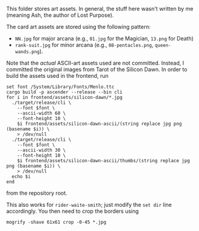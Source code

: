 This folder stores art assets. In general, the stuff here wasn't written by me
(meaning Ash, the author of Lost Purpose).

The card art assets are stored using the following pattern:

- `NN.jpg` for major arcana (e.g., `01.jpg` for the Magician, `13.png` for Death)
- `rank-suit.jpg` for minor arcana (e.g., `08-pentacles.png`, `queen-wands.png`).

Note that the *actual* ASCII-art assets used are not committed. Instead, I
committed the original images from Tarot of the Silicon Dawn. In order to build the assets used in the frontend, run

```fish
set font /System/Library/Fonts/Menlo.ttc
cargo build -p ascender --release --bin cli
for i in frontend/assets/silicon-dawn/*.jpg
  ./target/release/cli \
    --font $font \
    --ascii-width 60 \
    --font-height 10 \
    $i frontend/assets/silicon-dawn-ascii/(string replace jpg png (basename $i)) \
    > /dev/null
  ./target/release/cli \
    --font $font \
    --ascii-width 30 \
    --font-height 10 \
    $i frontend/assets/silicon-dawn-ascii/thumbs/(string replace jpg png (basename $i)) \
    > /dev/null
  echo $i
end
```

from the repository root.

This also works for `rider-waite-smith`; just modify the `set dir` line
accordingly. You then need to crop the borders using

    mogrify -shave 61x61 crop -0-45 *.jpg

